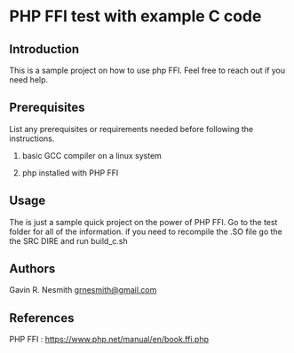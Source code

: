 # PHP FFI test with example C code 

## Introduction

This is a sample project on how to use php FFI. Feel free to reach out if you need help. 

## Prerequisites

List any prerequisites or requirements needed before following the instructions.

1. basic GCC compiler on a linux system 

2. php installed with PHP FFI

## Usage

The is just a sample quick project on the power of PHP FFI. Go to the test folder for all of the information. if you need to recompile the .SO file go the the SRC DIRE and run build_c.sh

## Authors

Gavin R. Nesmith <grnesmith@gmail.com>


## References

PHP FFI : https://www.php.net/manual/en/book.ffi.php